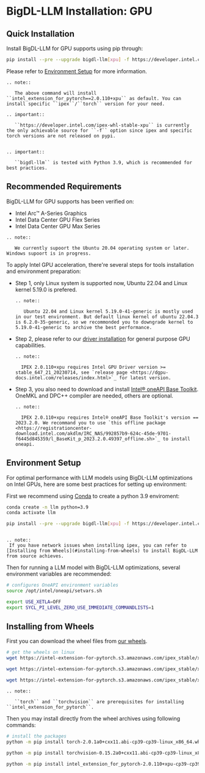 # BigDL-LLM Installation: GPU

## Quick Installation

Install BigDL-LLM for GPU supports using pip through:

```bash
pip install --pre --upgrade bigdl-llm[xpu] -f https://developer.intel.com/ipex-whl-stable-xpu # install bigdl-llm for GPU
```

Please refer to [Environment Setup](#environment-setup) for more information.

```eval_rst
.. note::

   The above command will install ``intel_extension_for_pytorch==2.0.110+xpu`` as default. You can install specific ``ipex``/``torch`` version for your need.

.. important::

   ``https://developer.intel.com/ipex-whl-stable-xpu`` is currently the only achievable source for ``-f`` option since ipex and specific torch versions are not released on pypi.


.. important::

   ``bigdl-llm`` is tested with Python 3.9, which is recommended for best practices.
```

## Recommended Requirements

BigDL-LLM for GPU supports has been verified on:

* Intel Arc™ A-Series Graphics
* Intel Data Center GPU Flex Series
* Intel Data Center GPU Max Series

```eval_rst
.. note::

   We currently supoort the Ubuntu 20.04 operating system or later. Windows supoort is in progress.
```

To apply Intel GPU acceleration, there're several steps for tools installation and environment preparation:

* Step 1, only Linux system is supported now, Ubuntu 22.04 and Linux kernel 5.19.0 is prefered.
  ```eval_rst
  .. note::

     Ubuntu 22.04 and Linux kernel 5.19.0-41-generic is mostly used in our test environment. But default linux kernel of ubuntu 22.04.3 is 6.2.0-35-generic, so we recommonded you to downgrade kernel to 5.19.0-41-generic to archive the best performance.
  ```
* Step 2, please refer to our [driver installation](https://dgpu-docs.intel.com/driver/installation.html) for general purpose GPU capabilities.
  ```eval_rst
  .. note::

    IPEX 2.0.110+xpu requires Intel GPU Driver version >= stable_647_21_20230714, see `release page <https://dgpu-docs.intel.com/releases/index.html>`_ for latest version.
  ```
* Step 3, you also need to download and install [Intel® oneAPI Base Toolkit](https://www.intel.com/content/www/us/en/developer/tools/oneapi/base-toolkit-download.html). OneMKL and DPC++ compiler are needed, others are optional.
  ```eval_rst
  .. note::

    IPEX 2.0.110+xpu requires Intel® oneAPI Base Toolkit's version == 2023.2.0. We recommand you to use `this offline package <https://registrationcenter-download.intel.com/akdlm/IRC_NAS/992857b9-624c-45de-9701-f6445d845359/l_BaseKit_p_2023.2.0.49397_offline.sh>`_ to install oneapi.
  ```

## Environment Setup

For optimal performance with LLM models using BigDL-LLM optimizations on Intel GPUs, here are some best practices for setting up environment:

First we recommend using [Conda](https://docs.conda.io/en/latest/miniconda.html) to create a python 3.9 enviroment:

```bash
conda create -n llm python=3.9
conda activate llm

pip install --pre --upgrade bigdl-llm[xpu] -f https://developer.intel.com/ipex-whl-stable-xpu # install bigdl-llm for GPU
```

```eval_rst

.. note::
 If you have network issues when installing ipex, you can refer to [Installing from Wheels](#installing-from-wheels) to install BigDL-LLM from source achieves.

```

Then for running a LLM model with BigDL-LLM optimizations, several environment variables are recommended:

```bash
# configures OneAPI environment variables
source /opt/intel/oneapi/setvars.sh

export USE_XETLA=OFF
export SYCL_PI_LEVEL_ZERO_USE_IMMEDIATE_COMMANDLISTS=1
```

## Installing from Wheels

First you can download the wheel files from [our wheels](http://ec2-52-27-27-201.us-west-2.compute.amazonaws.com/ipex-release.php?device=xpu&repo=us&release=stable). 

```bash
# get the wheels on linux
wget https://intel-extension-for-pytorch.s3.amazonaws.com/ipex_stable/xpu/torch-2.0.1a0%2Bcxx11.abi-cp39-cp39-linux_x86_64.whl

wget https://intel-extension-for-pytorch.s3.amazonaws.com/ipex_stable/xpu/torchvision-0.15.2a0%2Bcxx11.abi-cp39-cp39-linux_x86_64.whl

wget https://intel-extension-for-pytorch.s3.amazonaws.com/ipex_stable/xpu/intel_extension_for_pytorch-2.0.110%2Bxpu-cp39-cp39-linux_x86_64.whl

```

```eval_rst
.. note::

   ``torch`` and ``torchvision`` are prerequisites for installing ``intel_extension_for_pytorch``.
```

Then you may install directly from the wheel archives using following commands:

```bash
# install the packages
python -m pip install torch-2.0.1a0+cxx11.abi-cp39-cp39-linux_x86_64.whl

python -m pip install torchvision-0.15.2a0+cxx11.abi-cp39-cp39-linux_x86_64.whl

python -m pip install intel_extension_for_pytorch-2.0.110+xpu-cp39-cp39-linux_x86_64.whl

```